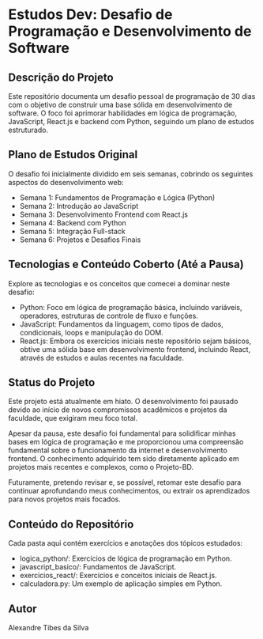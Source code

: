 # Estudos Dev: Desafio de Programação e Desenvolvimento de Software

## Descrição do Projeto

Este repositório documenta um desafio pessoal de programação de 30 dias com o objetivo de construir uma base sólida em desenvolvimento de software. O foco foi aprimorar habilidades em lógica de programação, JavaScript, React.js e backend com Python, seguindo um plano de estudos estruturado.

## Plano de Estudos Original

O desafio foi inicialmente dividido em seis semanas, cobrindo os seguintes aspectos do desenvolvimento web:

- Semana 1: Fundamentos de Programação e Lógica (Python)
- Semana 2: Introdução ao JavaScript
- Semana 3: Desenvolvimento Frontend com React.js
- Semana 4: Backend com Python
- Semana 5: Integração Full-stack
- Semana 6: Projetos e Desafios Finais

## Tecnologias e Conteúdo Coberto (Até a Pausa)

Explore as tecnologias e os conceitos que comecei a dominar neste desafio:

- Python: Foco em lógica de programação básica, incluindo variáveis, operadores, estruturas de controle de fluxo e funções.
- JavaScript: Fundamentos da linguagem, como tipos de dados, condicionais, loops e manipulação do DOM.
- React.js: Embora os exercícios iniciais neste repositório sejam básicos, obtive uma sólida base em desenvolvimento frontend, incluindo React, através de estudos e aulas recentes na faculdade.

## Status do Projeto

Este projeto está atualmente em hiato. O desenvolvimento foi pausado devido ao início de novos compromissos acadêmicos e projetos da faculdade, que exigiram meu foco total.

Apesar da pausa, este desafio foi fundamental para solidificar minhas bases em lógica de programação e me proporcionou uma compreensão fundamental sobre o funcionamento da internet e desenvolvimento frontend. O conhecimento adquirido tem sido diretamente aplicado em projetos mais recentes e complexos, como o Projeto-BD.

Futuramente, pretendo revisar e, se possível, retomar este desafio para continuar aprofundando meus conhecimentos, ou extrair os aprendizados para novos projetos mais focados.

## Conteúdo do Repositório

Cada pasta aqui contém exercícios e anotações dos tópicos estudados:

- logica_python/: Exercícios de lógica de programação em Python.
- javascript_basico/: Fundamentos de JavaScript.
- exercicios_react/: Exercícios e conceitos iniciais de React.js.
- calculadora.py: Um exemplo de aplicação simples em Python.

## Autor

Alexandre Tibes da Silva
